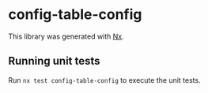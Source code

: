 # config-table-config

This library was generated with [Nx](https://nx.dev).

## Running unit tests

Run `nx test config-table-config` to execute the unit tests.
